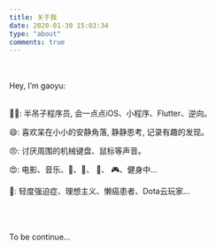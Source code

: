 ```yaml
---
title: 关于我
date: 2020-01-30 15:03:34  
type: "about"
comments: true
---
```



<br />
<br />
Hey, I’m gaoyu:
<br />
<br />

👨‍💻‍: 半吊子程序员, 会一点点iOS、小程序、Flutter、逆向。

😄: 喜欢呆在小小的安静角落, 静静思考, 记录有趣的发现。

😠: 讨厌周围的机械键盘、鼠标等声音。

😍: 电影、音乐、🏓、🏸、 🏀、 🎮、健身中...

🌚: 轻度强迫症、理想主义、懒癌患者、Dota云玩家...

<br />
<br />
<br />
To be continue...

